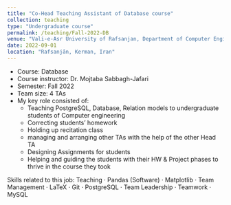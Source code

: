 ```yaml
---
title: "Co-Head Teaching Assistant of Database course"
collection: teaching
type: "Undergraduate course"
permalink: /teaching/Fall-2022-DB
venue: "Vali-e-Asr University of Rafsanjan, Department of Computer Engineering"
date: 2022-09-01
location: "Rafsanjān, Kerman, Iran"
---
```


- Course: Database
- Course instructor: Dr. Mojtaba Sabbagh-Jafari
- Semester: Fall 2022
- Team size: 4 TAs
- My key role consisted of:
  - Teaching PostgreSQL, Database, Relation models to undergraduate students of Computer engineering
  - Correcting students’ homework
  - Holding up recitation class
  - managing and arranging other TAs with the help of the other Head TA
  - Designing Assignments for students
  - Helping and guiding the students with their HW & Project phases to thrive in the course they took

Skills related to this job: Teaching · Pandas (Software) · Matplotlib · Team Management · LaTeX · Git · PostgreSQL · Team Leadership · Teamwork · MySQL
<!-- ## More Info:
[Github Page](https://github.com/VRU-CE/Design_and_Analysis_of_Algorithms-4002) -->
